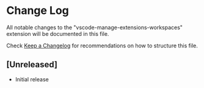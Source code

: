 # Change Log

All notable changes to the "vscode-manage-extensions-workspaces" extension will be documented in this file.

Check [Keep a Changelog](http://keepachangelog.com/) for recommendations on how to structure this file.

## [Unreleased]

- Initial release